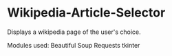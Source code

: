 # Wikipedia-Article-Selector
Displays a wikipedia page of the user's choice.

Modules used:
Beautiful Soup
Requests
tkinter

